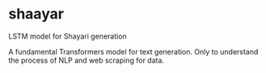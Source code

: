 # shaayar
LSTM model for Shayari generation

A fundamental Transformers model for text generation.
Only to understand the process of NLP and web scraping for data.
